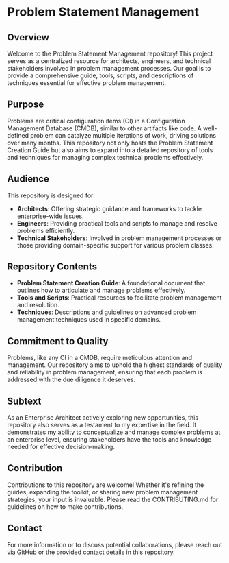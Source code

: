 # Problem Statement Management

## Overview
Welcome to the Problem Statement Management repository! This project serves as a centralized resource for architects, engineers, and technical stakeholders involved in problem management processes. Our goal is to provide a comprehensive guide, tools, scripts, and descriptions of techniques essential for effective problem management.

## Purpose
Problems are critical configuration items (CI) in a Configuration Management Database (CMDB), similar to other artifacts like code. A well-defined problem can catalyze multiple iterations of work, driving solutions over many months. This repository not only hosts the Problem Statement Creation Guide but also aims to expand into a detailed repository of tools and techniques for managing complex technical problems effectively.

## Audience
This repository is designed for:
- **Architects**: Offering strategic guidance and frameworks to tackle enterprise-wide issues.
- **Engineers**: Providing practical tools and scripts to manage and resolve problems efficiently.
- **Technical Stakeholders**: Involved in problem management processes or those providing domain-specific support for various problem classes.

## Repository Contents
- **Problem Statement Creation Guide**: A foundational document that outlines how to articulate and manage problems effectively.
- **Tools and Scripts**: Practical resources to facilitate problem management and resolution.
- **Techniques**: Descriptions and guidelines on advanced problem management techniques used in specific domains.

## Commitment to Quality
Problems, like any CI in a CMDB, require meticulous attention and management. Our repository aims to uphold the highest standards of quality and reliability in problem management, ensuring that each problem is addressed with the due diligence it deserves.

## Subtext
As an Enterprise Architect actively exploring new opportunities, this repository also serves as a testament to my expertise in the field. It demonstrates my ability to conceptualize and manage complex problems at an enterprise level, ensuring stakeholders have the tools and knowledge needed for effective decision-making.

## Contribution
Contributions to this repository are welcome! Whether it's refining the guides, expanding the toolkit, or sharing new problem management strategies, your input is invaluable. Please read the CONTRIBUTING.md for guidelines on how to make contributions.

## Contact
For more information or to discuss potential collaborations, please reach out via GitHub or the provided contact details in this repository.
